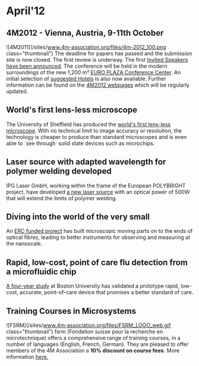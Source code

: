# April'12

<!--break-->
## 4M2012 - Vienna, Austria, 9-11th October


![4M2011](/sites/www.4m-association.org/files/4m-2012_100.png class="thumbnail")
The deadline for papers has passed and the submission site is now closed. The first review is underway. The first [Invited Speakers have been announced](/content/Invited-Speakers-4M2012). The conference will be held in the modern surroundings of the new 1,200 m² [EURO PLAZA Conference Center](http://www.europlaza.at/jart/prj3/euro_pl/website.jart?rel=en&content-id=1155914559700&reserve-mode=active). An initial selection of [suggested Hotels](http://www.4m-association.org/content/Hotels-Accommodation) is also now available. Further information can be found on the [4M2012 webpages](/conference/2012) which will be regularly updated. 
  
## World's first lens-less microscope

The University of Sheffield has produced the [world's first lens-less microscope](/content/Virtual-microscope-lens-delivers-real-revolution-imaging). With no technical limit to image accuracy or resolution, the technology is cheaper to produce than standard microscopes and is even able to `see through´ solid state devices such as microchips.  
  
## Laser source with adapted wavelength for polymer welding developed

IPG Laser GmbH, working within the frame of the European POLYBRIGHT project, have developed [a new laser source](/content/New-laser-source-adapted-polymer-welding-developed-POLYBRIGHT-project) with an optical power of 500W that will extend the
limits of polymer welding.

  
## Diving into the world of the very small

An [ERC funded project](http://www.4m-association.org/content/Diving-world-very-small) has built microscopic moving parts on to the ends of optical fibres, leading to better instruments for observing and measuring at the nanoscale.  
  
## Rapid, low-cost, point of care flu detection from a microfluidic chip

[A four-year study](http://www.4m-association.org/content/Rapid-low-cost-point-care-flu-detection-microfluidic-chip) at Boston University has validated a prototype rapid, low-cost, accurate, point-of-care device that promises a better standard of care.
  
## Training Courses in Microsystems

![FSRM](/sites/www.4m-association.org/files/FSRM_LOGO_web.gif class="thumbnail")
fsrm (Fondation suisse pour la recherche en microtechnique) offers a comprehensive range of training courses, in a number of languages (English, French, German). They are pleased to offer members of the 4M Association a <b>10% discount on course fees.</b> More information [here.](/content/fsrm-training-courses)
